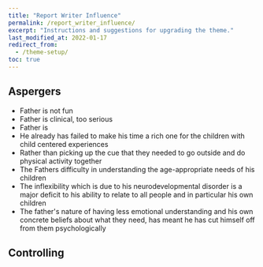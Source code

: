 ```yaml
---
title: "Report Writer Influence"
permalink: /report_writer_influence/
excerpt: "Instructions and suggestions for upgrading the theme."
last_modified_at: 2022-01-17
redirect_from:
  - /theme-setup/
toc: true
---
```


## Aspergers

- Father is not fun
- Father is clinical, too serious
- Father is 
- He already has failed to make his time a rich one for the children with child centered experiences
- Rather than picking up the cue that they needed to go outside and do physical activity together
- The Fathers difficulty in understanding the age-appropriate needs of his children
- The inflexibility which is due to his neurodevelopmental disorder is a major deficit to his ability to relate to all people and in particular his own children
- The father's nature of having less emotional understanding and his own concrete beliefs about what they need, has meant he has cut himself off from them psychologically

## Controlling

